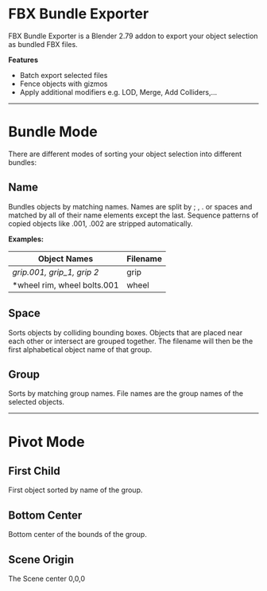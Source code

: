 # FBX Bundle Exporter #

FBX Bundle Exporter is a Blender 2.79 addon to export your object selection as bundled FBX files.

**Features**
* Batch export selected files
* Fence objects with gizmos
* Apply additional modifiers e.g. LOD, Merge, Add Colliders,...

---

# Bundle Mode #
There are different modes of sorting your object selection into different bundles:

## Name ##
Bundles objects by matching names. Names are split by ; , . or spaces and matched by all of their name elements except the last. Sequence patterns of copied objects like .001, .002 are stripped automatically.

**Examples:**

**Object Names** | **Filename**
--- | ---
*grip.001, grip_1, grip 2* | grip
*wheel rim, wheel bolts.001 | wheel


## Space ##
Sorts objects by colliding bounding boxes. Objects that are placed near each other or intersect are grouped together. The filename will then be the first alphabetical object name of that group.

## Group ##
Sorts by matching group names. File names are the group names of the selected objects.



---

# Pivot Mode #
## First Child ##
First object sorted by name of the group.
## Bottom Center ##
Bottom center of the bounds of the group.
## Scene Origin ##
The Scene center 0,0,0


